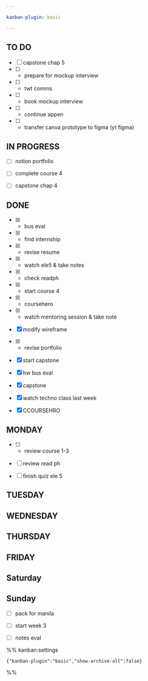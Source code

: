 ```yaml
---

kanban-plugin: basic

---
```


## TO DO

- [ ] capstone chap 5
- [ ] - prepare for mockup interview
- [ ] - twt comms
- [ ] - book mockup interview
- [ ] - continue appen
- [ ] - transfer canva prototype to figma (yt figma)


## IN PROGRESS

- [ ] notion portfolio
- [ ] complete course 4
- [ ] capstone chap 4


## DONE

- [x] - bus eval
- [x] - find internship
- [x] - revise resume
- [x] - watch ele5 & take notes
- [x] - check readph
- [x] - start course 4
- [x] - coursehero
- [x] - watch mentoring session & take note
- [x] modify wireframe
- [x] - revise portfolio
- [x] start capstone
- [x] hw bus eval
- [x] capstone
- [x] watch techno class last week
- [x] CCOURSEHRO


## MONDAY

- [ ] - review course 1-3
- [ ] review read ph
- [ ] finish quiz ele 5


## TUESDAY



## WEDNESDAY



## THURSDAY



## FRIDAY



## Saturday



## Sunday

- [ ] pack for manila
- [ ] start week 3
- [ ] notes eval




%% kanban:settings
```
{"kanban-plugin":"basic","show-archive-all":false}
```
%%